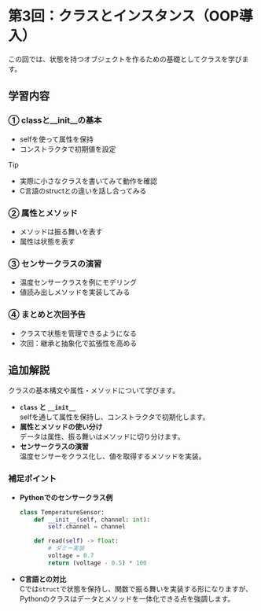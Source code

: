 # 第3回：クラスとインスタンス（OOP導入）

この回では、状態を持つオブジェクトを作るための基礎としてクラスを学びます。

## 学習内容

### ① classと__init__の基本

- selfを使って属性を保持
- コンストラクタで初期値を設定

> [!TIP]
>
> - 実際に小さなクラスを書いてみて動作を確認
> - C言語のstructとの違いを話し合ってみる

### ② 属性とメソッド

- メソッドは振る舞いを表す
- 属性は状態を表す

### ③ センサークラスの演習

- 温度センサークラスを例にモデリング
- 値読み出しメソッドを実装してみる

### ④ まとめと次回予告

- クラスで状態を管理できるようになる
- 次回：継承と抽象化で拡張性を高める

## 追加解説

クラスの基本構文や属性・メソッドについて学びます。

- **`class` と `__init__`**  
  selfを通して属性を保持し、コンストラクタで初期化します。
- **属性とメソッドの使い分け**  
  データは属性、振る舞いはメソッドに切り分けます。
- **センサークラスの演習**  
  温度センサーをクラス化し、値を取得するメソッドを実装。

### 補足ポイント
- **Pythonでのセンサークラス例**
  ```python
  class TemperatureSensor:
      def __init__(self, channel: int):
          self.channel = channel

      def read(self) -> float:
          # ダミー実装
          voltage = 0.7
          return (voltage - 0.5) * 100
  ```
- **C言語との対比**  
  Cでは`struct`で状態を保持し、関数で振る舞いを実装する形になりますが、Pythonのクラスはデータとメソッドを一体化できる点を強調します。
